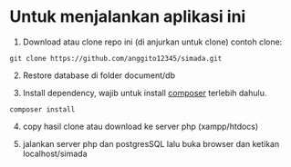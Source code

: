# Untuk menjalankan aplikasi ini

1. Download atau clone repo ini (di anjurkan untuk clone)
contoh clone:

```
git clone https://github.com/anggito12345/simada.git
```

2. Restore database di folder document/db

3. Install dependency, wajib untuk install [composer](https://getcomposer.org/download/) terlebih dahulu.
```
composer install
```

4. copy hasil clone atau download ke server php (xampp/htdocs)

5. jalankan server php dan postgresSQL lalu buka browser dan ketikan localhost/simada